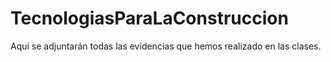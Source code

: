 # TecnologiasParaLaConstruccion

Aquí se adjuntarán todas las evidencias que hemos realizado en las clases.

